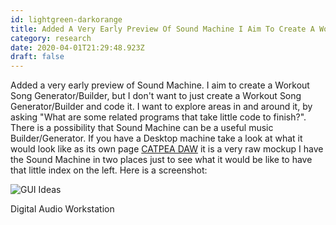 ```yaml
---
id: lightgreen-darkorange
title: Added A Very Early Preview Of Sound Machine I Aim To Create A Workout Song Generator Builder But I Dont Want To Just Create A
category: research
date: 2020-04-01T21:29:48.923Z
draft: false
---
```


Added a very early preview of Sound Machine. I aim to create a Workout Song Generator/Builder, but I don't want to just create a Workout Song Generator/Builder and code it. I want to explore areas in and around it, by asking "What are some related programs that take little code to finish?". There is a possibility that Sound Machine can be a useful music Builder/Generator. If you have a Desktop machine take a look at what it would look like as its own page [CATPEA DAW][1] it is a very raw mockup I have the Sound Machine in two places just to see what it would be like to have that little index on the left. Here is a screenshot:

![GUI Ideas](research/daw.jpg)

Digital Audio Workstation

[1]: /daw